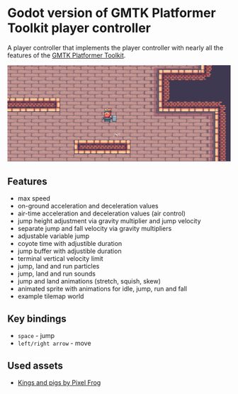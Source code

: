# Godot version of GMTK Platformer Toolkit player controller

A player controller that implements the player controller with nearly all the features of the [GMTK Platformer Toolkit](https://gmtk.itch.io/platformer-toolkit).

![Screenshot of the player jumping](screenshot.png)

## Features

- max speed
- on-ground acceleration and deceleration values
- air-time acceleration and deceleration values (air control)
- jump height adjustment via gravity multiplier and jump velocity
- separate jump and fall velocity via gravity multipliers
- adjustable variable jump
- coyote time with adjustible duration
- jump buffer with adjustible duration
- terminal vertical velocity limit
- jump, land and run particles
- jump, land and run sounds
- jump and land animations (stretch, squish, skew)
- animated sprite with animations for idle, jump, run and fall
- example tilemap world

## Key bindings

- `space` - jump
- `left/right arrow` - move

## Used assets

- [Kings and pigs by Pixel Frog](https://pixelfrog-assets.itch.io/kings-and-pigs)
